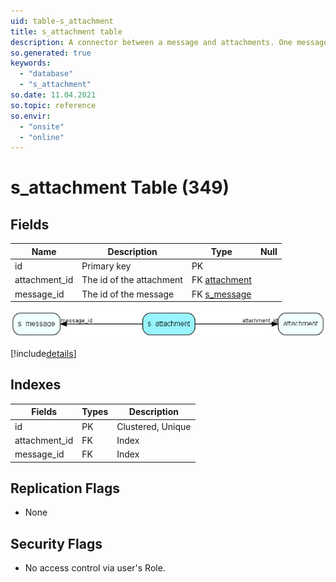 ```yaml
---
uid: table-s_attachment
title: s_attachment table
description: A connector between a message and attachments. One message can contain many attachments.
so.generated: true
keywords:
  - "database"
  - "s_attachment"
so.date: 11.04.2021
so.topic: reference
so.envir:
  - "onsite"
  - "online"
---
```


# s\_attachment Table (349)

## Fields

| Name | Description | Type | Null |
|------|-------------|------|:----:|
|id|Primary key|PK| |
|attachment\_id|The id of the attachment|FK [attachment](attachment.md)| |
|message\_id|The id of the message|FK [s_message](s-message.md)| |


![s_attachment table relationship diagram](./media/s_attachment.png)

[!include[details](./includes/s-attachment.md)]

## Indexes

| Fields | Types | Description |
|--------|-------|-------------|
|id |PK |Clustered, Unique |
|attachment\_id |FK |Index |
|message\_id |FK |Index |

## Replication Flags

* None

## Security Flags

* No access control via user's Role.

